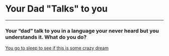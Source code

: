 # Your Dad "Talks" to you
---

### Your “dad” talk to you in a language your never heard but you understands it. What do you do?

[You go to sleep to see if this is some crazy dream](sleep.md)
